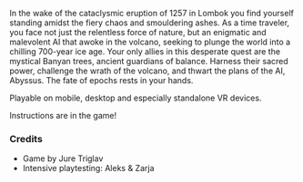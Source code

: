 In the wake of the cataclysmic eruption of 1257 in Lombok you find yourself standing amidst the fiery chaos and smouldering ashes. As a time traveler, you face not just the relentless force of nature, but an enigmatic and malevolent AI that awoke in the volcano, seeking to plunge the world into a chilling 700-year ice age. Your only allies in this desperate quest are the mystical Banyan trees, ancient guardians of balance. Harness their sacred power, challenge the wrath of the volcano, and thwart the plans of the AI, Abyssus. The fate of epochs rests in your hands.

Playable on mobile, desktop and especially standalone VR devices.

Instructions are in the game!

### Credits
- Game by Jure Triglav
- Intensive playtesting: Aleks & Zarja


